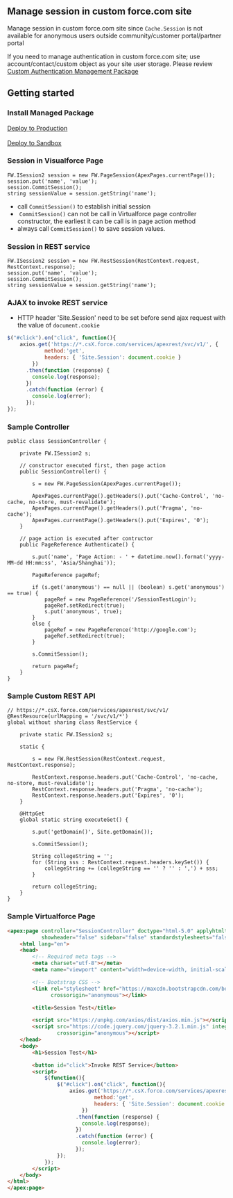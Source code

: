 ## Manage session in custom force.com site

Manage session in custom force.com site since `Cache.Session` is not available for anonymous users outside community/customer portal/partner portal

If you need to manage authentication in custom force.com site; use account/contact/custom object as your site user storage. Please review <a href="http://authen.sfdev.cn/"  target="_blank">Custom Authentication Management Package</a>

## Getting started

### Install Managed Package
<a href="https://login.salesforce.com/packaging/installPackage.apexp?p0=04t28000000nuB3" target="_blank">
  Deploy to Production
</a>
<br /><br />
<a href="https://test.salesforce.com/packaging/installPackage.apexp?p0=04t28000000nuB3" target="_blank">
  Deploy to Sandbox
</a>

### Session in Visualforce Page
```APEX
FW.ISession2 session = new FW.PageSession(ApexPages.currentPage());
session.put('name', 'value');
session.CommitSession();
string sessionValue = session.getString('name');
```
* call `CommitSession()` to establish initial session
*  `CommitSession()` can not be call in Virtualforce page controller constructor, the earliest it can be call is in page action method
* always call `CommitSession()` to save session values.
### Session in REST service
```APEX
FW.ISession2 session = new FW.RestSession(RestContext.request, RestContext.response);
session.put('name', 'value');
session.CommitSession();
string sessionValue = session.getString('name');
```
### AJAX to invoke REST service
* HTTP header 'Site.Session' need to be set before send ajax request with the value of `document.cookie`
```JAVASCRIPT
$("#click").on("click", function(){
    axios.get('https://*.csX.force.com/services/apexrest/svc/v1/', {
            method:'get',
            headers: { 'Site.Session': document.cookie }
        })
      .then(function (response) {
        console.log(response);
      })
      .catch(function (error) {
        console.log(error);
      });
});
```
### Sample Controller

```APEX
public class SessionController {

    private FW.ISession2 s;

    // constructor executed first, then page action
    public SessionController() {

        s = new FW.PageSession(ApexPages.currentPage());

        ApexPages.currentPage().getHeaders().put('Cache-Control', 'no-cache, no-store, must-revalidate');
        ApexPages.currentPage().getHeaders().put('Pragma', 'no-cache');
        ApexPages.currentPage().getHeaders().put('Expires', '0');
    }

    // page action is executed after contructor
    public PageReference Authenticate() {

        s.put('name', 'Page Action: - ' + datetime.now().format('yyyy-MM-dd HH:mm:ss', 'Asia/Shanghai'));

        PageReference pageRef;

        if (s.get('anonymous') == null || (boolean) s.get('anonymous') == true) {
            pageRef = new PageReference('/SessionTestLogin');
            pageRef.setRedirect(true);
            s.put('anonymous', true);
        }
        else {
            pageRef = new PageReference('http://google.com');
            pageRef.setRedirect(true);
        }

        s.CommitSession();

        return pageRef;
    }
}
```
### Sample Custom REST API
```APEX
// https://*.csX.force.com/services/apexrest/svc/v1/
@RestResource(urlMapping = '/svc/v1/*')
global without sharing class RestService {

    private static FW.ISession2 s;

    static {

        s = new FW.RestSession(RestContext.request, RestContext.response);
        
        RestContext.response.headers.put('Cache-Control', 'no-cache, no-store, must-revalidate');
        RestContext.response.headers.put('Pragma', 'no-cache');
        RestContext.response.headers.put('Expires', '0');
    }

    @HttpGet
    global static string executeGet() {

        s.put('getDomain()', Site.getDomain());

        s.CommitSession();

        String collegeString = '';
        for (String sss : RestContext.request.headers.keySet()) {
            collegeString += (collegeString == '' ? '' : ',') + sss;
        }

        return collegeString;
    }
}
```
### Sample Virtualforce Page
```HTML
<apex:page controller="SessionController" doctype="html-5.0" applyhtmltag="false" applybodytag="false"
           showheader="false" sidebar="false" standardstylesheets="false">
    <html lang="en">
    <head>
        <!-- Required meta tags -->
        <meta charset="utf-8"></meta>
        <meta name="viewport" content="width=device-width, initial-scale=1, shrink-to-fit=no"></meta>

        <!-- Bootstrap CSS -->
        <link rel="stylesheet" href="https://maxcdn.bootstrapcdn.com/bootstrap/4.0.0-alpha.6/css/bootstrap.min.css" integrity="sha384-rwoIResjU2yc3z8GV/NPeZWAv56rSmLldC3R/AZzGRnGxQQKnKkoFVhFQhNUwEyJ"
              crossorigin="anonymous"></link>

        <title>Session Test</title>

        <script src="https://unpkg.com/axios/dist/axios.min.js"></script>
        <script src="https://code.jquery.com/jquery-3.2.1.min.js" integrity="sha256-hwg4gsxgFZhOsEEamdOYGBf13FyQuiTwlAQgxVSNgt4="
                crossorigin="anonymous"></script>
    </head>
    <body>
        <h1>Session Test</h1>

        <button id="click">Invoke REST Service</button>
        <script>
            $(function(){
                $("#click").on("click", function(){
                    axios.get('https://*.csX.force.com/services/apexrest/svc/v1/', {
                            method:'get',
                            headers: { 'Site.Session': document.cookie }
                        })
                      .then(function (response) {
                        console.log(response);
                      })
                      .catch(function (error) {
                        console.log(error);
                      });
                });
            });
        </script>
    </body>
</html>
</apex:page>
```
